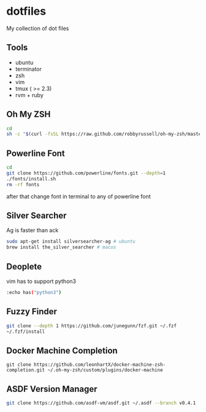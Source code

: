 # dotfiles
My collection of dot files

## Tools
- ubuntu
- terminator
- zsh
- vim
- tmux ( >= 2.3)
- rvm + ruby

## Oh My ZSH
```bash
cd
sh -c "$(curl -fsSL https://raw.github.com/robbyrussell/oh-my-zsh/master/tools/install.sh)"
```

## Powerline Font
```bash
cd
git clone https://github.com/powerline/fonts.git --depth=1
./fonts/install.sh
rm -rf fonts
```

after that change font in terminal to any of powerline font

## Silver Searcher
Ag is faster than ack

```bash
sudo apt-get install silversearcher-ag # ubuntu
brew install the_silver_searcher # macos
```

## Deoplete
vim has to support python3

```bash
:echo has("python3")
```

## Fuzzy Finder
```bash
git clone --depth 1 https://github.com/junegunn/fzf.git ~/.fzf
~/.fzf/install
```

## Docker Machine Completion
```
git clone https://github.com/leonhartX/docker-machine-zsh-completion.git ~/.oh-my-zsh/custom/plugins/docker-machine
```

## ASDF Version Manager
```bash
git clone https://github.com/asdf-vm/asdf.git ~/.asdf --branch v0.4.1
```
